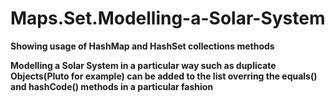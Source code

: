# Maps.Set.Modelling-a-Solar-System

**Showing usage of HashMap and HashSet collections methods**

**Modelling a Solar System in a particular way such as duplicate Objects(Pluto for example) can be added to the list overring the equals() and hashCode() methods in a particular fashion**
